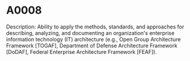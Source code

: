 # A0008
Description: Ability to apply the methods, standards, and approaches for describing, analyzing, and documenting an organization's enterprise information technology (IT) architecture (e.g., Open Group Architecture Framework [TOGAF], Department of Defense Architecture Framework [DoDAF], Federal Enterprise Architecture Framework [FEAF]).
